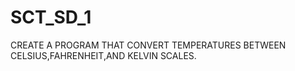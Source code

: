 # SCT_SD_1

CREATE A PROGRAM THAT CONVERT TEMPERATURES BETWEEN CELSIUS,FAHRENHEIT,AND KELVIN SCALES.
